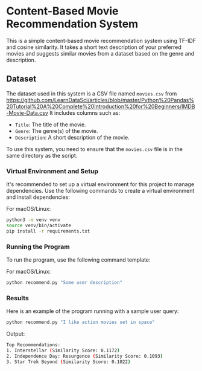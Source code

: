 # Content-Based Movie Recommendation System

This is a simple content-based movie recommendation system using TF-IDF and cosine similarity. It takes a short text description of your preferred movies and suggests similar movies from a dataset based on the genre and description.

## Dataset

The dataset used in this system is a CSV file named `movies.csv` from https://github.com/LearnDataSci/articles/blob/master/Python%20Pandas%20Tutorial%20A%20Complete%20Introduction%20for%20Beginners/IMDB-Movie-Data.csv It includes columns such as:

- `Title`: The title of the movie.
- `Genre`: The genre(s) of the movie.
- `Description`: A short description of the movie.


To use this system, you need to ensure that the `movies.csv` file is in the same directory as the script.


### Virtual Environment and Setup
It's recommended to set up a virtual environment for this project to manage dependencies. Use the following commands to create a virtual environment and
install dependencies:

For macOS/Linux:
```bash
python3 -m venv venv
source venv/bin/activate
pip install -r requirements.txt 
```
### Running the Program
To run the program, use the following command template:

For macOS/Linux:
```bash
python recommend.py "Some user description"
```

### Results
Here is an example of the program running with a sample user query:

```bash
python recommend.py "I like action movies set in space"
```
Output:
```bash 
Top Recommendations:
1. Interstellar (Similarity Score: 0.1172)
2. Independence Day: Resurgence (Similarity Score: 0.1093)
3. Star Trek Beyond (Similarity Score: 0.1022)
```


